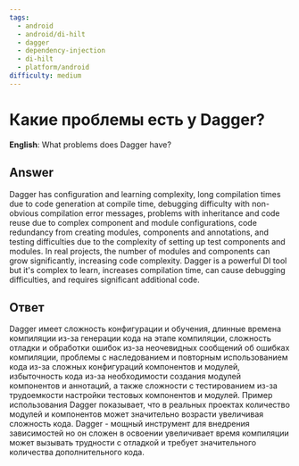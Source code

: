```yaml
---
tags:
  - android
  - android/di-hilt
  - dagger
  - dependency-injection
  - di-hilt
  - platform/android
difficulty: medium
---
```


# Какие проблемы есть у Dagger?

**English**: What problems does Dagger have?

## Answer

Dagger has configuration and learning complexity, long compilation times due to code generation at compile time, debugging difficulty with non-obvious compilation error messages, problems with inheritance and code reuse due to complex component and module configurations, code redundancy from creating modules, components and annotations, and testing difficulties due to the complexity of setting up test components and modules. In real projects, the number of modules and components can grow significantly, increasing code complexity. Dagger is a powerful DI tool but it's complex to learn, increases compilation time, can cause debugging difficulties, and requires significant additional code.

## Ответ

Dagger имеет сложность конфигурации и обучения, длинные времена компиляции из-за генерации кода на этапе компиляции, сложность отладки и обработки ошибок из-за неочевидных сообщений об ошибках компиляции, проблемы с наследованием и повторным использованием кода из-за сложных конфигураций компонентов и модулей, избыточность кода из-за необходимости создания модулей компонентов и аннотаций, а также сложности с тестированием из-за трудоемкости настройки тестовых компонентов и модулей. Пример использования Dagger показывает, что в реальных проектах количество модулей и компонентов может значительно возрасти увеличивая сложность кода. Dagger - мощный инструмент для внедрения зависимостей но он сложен в освоении увеличивает время компиляции может вызывать трудности с отладкой и требует значительного количества дополнительного кода.

